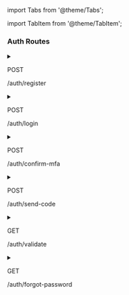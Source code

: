 import Tabs from '@theme/Tabs';

import TabItem from '@theme/TabItem';

### Auth Routes

<!---
    register
--->
<details>
  <summary className="route_summary"><p className="badge-post">POST</p><p>/auth/register</p></summary>
  <div>
    <div>Create a new account</div>
    <br/>
    <h3>Request Header</h3>
    <p>No token needed</p>
    <h3>Request body</h3>
    <div>

        {
            "email": "my.email@email.com",
            "username": "my username",
            "password": "my password",
            "code": "email code"
        }

  </div>
  <Tabs
  defaultValue="result"
  values={[
    {label: 'Result', value: 'result'},
    {label: 'Error', value: 'error'}
  ]}>
  <TabItem value="result">
    <h3>Response</h3>
    <p>200<span> - </span> with content</p>
    <div>

    {
      "session": "token"
    }

  </div>
  <p>! important : To fill the email code, you have to call send-code. It will send a code by email</p>
  </TabItem>
  <TabItem value="error">
    <h3>Responses</h3>
    <p>400<span> - </span> Missing 1 or more credentials</p>
    <p>403<span> - </span> Email never checked or bad email code</p>
    <p>406<span> - </span> email already used</p>
  </TabItem>
</Tabs>
  </div>
</details>

<!---
    login
--->
<details>
  <summary className="route_summary"><p className="badge-post">POST</p><p>/auth/login</p></summary>
  <div>
    <div>Login</div>
    <br/>
    <h3>Request Header</h3>
    <p>No token needed</p>
    <h3>Request body</h3>
    <div>

        {
            "email": "my.email@email.com",
            "password": "my password"
        }

  </div>
  <Tabs
  defaultValue="result"
  values={[
    {label: 'Result', value: 'result'},
    {label: 'Error', value: 'error'}
  ]}>
  <TabItem value="result">
    <h3>Response</h3>
    <p>200<span> - </span> with content</p>
    <h5>Body returned</h5>
    <div>

    {
        "session": "your token",
        "email": "my.email@email.com",
        "username": "my username",
        "id": "00000000000000",
        "mfaEnabled": false
    }

  </div>
  </TabItem>
  <TabItem value="error">
    <h3>Responses</h3>
    <p>400<span> - </span> Missing 1 or more credentials</p>
    <p>401<span> - </span> bad email or password or username</p>
  </TabItem>
</Tabs>
  </div>
</details>

<!--
    confirm MFA
-->

<details>
  <summary className="route_summary"><p className="badge-post">POST</p><p>/auth/confirm-mfa</p></summary>
  <div>
    <div>Get session with 2FA</div>
    <br/>
    <h3>Request Header</h3>
    <p class="token-needed">Bearer TOKEN</p>
    <h3>Request body</h3>
    <div>

        {
            "code": "my mfa code"
        }

  </div>
  <Tabs
  defaultValue="result"
  values={[
    {label: 'Result', value: 'result'},
    {label: 'Error', value: 'error'}
  ]}>
  <TabItem value="result">
    <h3>Response</h3>
    <p>200<span> - </span> with content</p>
    <h5>Body returned</h5>
    <div>

    {
        "session": "new token with mfa validated",
        "email": "my.email@email.com",
        "username": "my username",
        "id": "00000000000000",
        "mfaEnabled": true
    }

  </div>
  </TabItem>
  <TabItem value="error">
    <h3>Responses</h3>
    <p>400<span> - </span> Missing 1 or more credentials</p>
    <p>401<span> - </span> Have to connect or bad mfa code</p>
  </TabItem>
</Tabs>
  </div>
</details>

<!---
    send code to check email
--->
<details>
  <summary className="route_summary"><p className="badge-post">POST</p><p>/auth/send-code</p></summary>
  <div>
    <div>Check email for registering</div>
    <br/>
    <h3>Request Header</h3>
    <p>No token needed</p>
    <h3>Request body</h3>
    <div>

        {
            "email": "my.email@email.com"
        }

  </div>
  <Tabs
  defaultValue="result"
  values={[
    {label: 'Result', value: 'result'},
    {label: 'Error', value: 'error'}
  ]}>
  <TabItem value="result">
    <h3>Response</h3>
    <p>204<span> - </span> no content</p>
  </TabItem>
  <TabItem value="error">
    <h3>Responses</h3>
    <p>400<span> - </span> Missing 1 or more credentials</p>
    <p>409<span> - </span> Email already used</p>
  </TabItem>
</Tabs>
  </div>
</details>

<!---
    validate
--->
<details>
  <summary className="route_summary"><p className="badge-get">GET</p><p>/auth/validate</p></summary>
  <div>
    <div>Change token when it'll expire</div>
    <br/>
    <h3>Request Header</h3>
    <p class="token-needed">Bearer TOKEN</p>
    <h3>Request body</h3>
    <h3>No body</h3>
  <Tabs
  defaultValue="result"
  values={[
    {label: 'Result', value: 'result'},
    {label: 'Error', value: 'error'}
  ]}>
  <TabItem value="result">
    <h3>Response</h3>
    <p>200<span> - </span> with content</p>
    <h5>Body returned</h5>
    <div>

    {
        "session": "new token"
    }

  </div>
  </TabItem>
  <TabItem value="error">
    <h3>Responses</h3>
    <p>401<span> - </span> Token invalid or have to connect</p>
  </TabItem>
</Tabs>
  </div>
</details>

<!---
    forgot password
--->
<details>
  <summary className="route_summary"><p className="badge-get">GET</p><p>/auth/forgot-password</p></summary>
  <div>
    <div>Forgot password</div>
    <br/>
    <h3>Request Header</h3>
    <p>No token needed</p>
    <h3>Request body</h3>
    <div>

        {
            "email": "my.email@email.com"
        }

  </div>
  <Tabs
  defaultValue="result"
  values={[
    {label: 'Result', value: 'result'},
    {label: 'Error', value: 'error'}
  ]}>
  <TabItem value="result">
    <h3>Response</h3>
    <p>204<span> - </span> no content</p>
    <p>! imprtant : this task is async. If there is an error during the request, this error will not be catch</p>
  </TabItem>
  <TabItem value="error">
    <h3>Responses</h3>
    <p>400<span> - </span> Missing 1 or more credentials</p>
  </TabItem>
</Tabs>
  </div>
</details>
